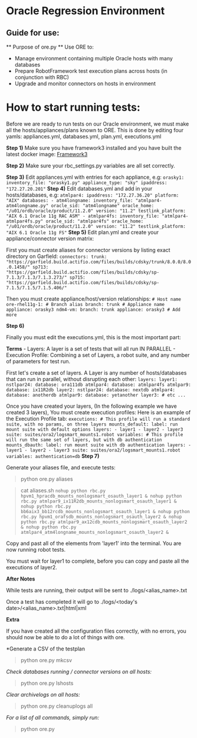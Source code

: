 # Oracle Regression Environment

## Guide for use:

** Purpose of ore.py **
Use ORE to:
- Manage environment containing multiple Oracle hosts with many databases
- Prepare RobotFramework test execution plans across hosts (in conjunction with RBC)
- Upgrade and monitor connectors on hosts in environment

# How to start running tests:

Before we are ready to run tests on our Oracle environment, we must make all the hosts/appliances/plans
known to ORE.
This is done by editing four yamls: appliances.yml, databases.yml, plan.yml, executions.yml

**Step 1)** 
    Make sure you have framework3 installed and you have built the latest docker image:
        [Framework3](https://git.build.actifio.com/testing_tools/framework3)

**Step 2)**
    Make sure your rbc_settings.py variables are all set correctly.
    
**Step 3)** 
        Edit appliances.yml with entries for each appliance, e.g:
        ```
        orasky1:
        inventory_file: "orasky1.py"
        appliance_type: "sky"
        ipaddress: "172.27.20.201"
        ```
**Step 4)**
    Edit databases.yml and add in your hosts/databases, e.g:
        ```
        atmlpar4:
            ipaddress: "172.27.36.20"
            platform: "AIX"
            databases:
            - atm4longname:
                inventory_file: "atmlpar4-atm4longname.py"
                oracle_sid: "atm4longname"
                oracle_home: "/u01/ordb/oracle/product/11.2.0"
                version: "11.2"
                testlink_platform: "AIX 6.1 Oracle 11g RAC ASM"
            - atmlpar4fs:
                inventory_file: "atmlpar4-atmlpar4fs.py"
                oracle_sid: "atmlpar4fs"
                oracle_home: "/u01/ordb/oracle/product/11.2.0"
                version: "11.2"
                testlink_platform: "AIX 6.1 Oracle 11g FS"
        ```
**Step 5)**
    Edit plan.yml and create your appliance/connector version matrix:
    
First you must create aliases for connector versions by listing exact directory on Garfield:
    ```
    connectors:
        trunk: "https://garfield.build.actifio.com/files/builds/cdsky/trunk/8.0.0/8.0.0.1458/"
        sp713: "https://garfield.build.actifio.com/files/builds/cdsky/sp-7.1.3/7.1.3/7.1.3.273/"
        sp715: "https://garfield.build.actifio.com/files/builds/cdsky/sp-7.1.5/7.1.5/7.1.5.406/" 
    ```

Then you must create appliance/host/version relationships:
    ```
    # Host name
    ore-rhel11g-1:
        # Branch alias
        branch: trunk
        # Appliance name
        appliance: orasky3
    ndm4-vm:
        branch: trunk
        appliance: orasky3
    # Add more
    ```

**Step 6)**

Finally you must edit the executions.yml, this is the most important part:

**Terms**
    - Layers:
        A layer is a set of tests that will all run IN PARALLEL
    - Execution Profile:
        Combining a set of Layers, a robot suite, and any number of parameters for test run.
    
First let's create a set of layers.
A Layer is any number of hosts/databases that can run in parallel, without disrupting each other:
    ```
    layers:
      layer1:
        nstlpar24:
          database: ora111db
        atmlpar4:
          database: atmlpar4fs
        atmlpar9:
          database: ix11R2db
      layer2:
        nstlpar24:
          database: nextdb
        atmlpar4:
          database: anotherdb
        atmlpar9:
          database: yetanother
      layer3:
        # etc ...
    ```
  
Once you have created your layers, (In the following example we have created 3 layers),
You must create execution profiles:
Here is an example of the Execution Profile tab:
    ```
    executions:
        # This profile will run a standard suite, with no params, on three layers
        mounts_default:
            label: run mount suite with default options
            layers:
              - layer1
              - layer2
              - layer3
            suite: suites/ora2/logsmart_mounts1.robot
            variables:
        # This profile will run the same set of layers, but with db authentication
        mounts_dbauth:
            label: run mount suite with db authentication
            layers:
              - layer1
              - layer2
              - layer3
            suite: suites/ora2/logsmart_mounts1.robot
            variables: authentication=db
    ```
**Step 7)**

Generate your aliases file, and execute tests:

> python ore.py aliases

> cat aliases.sh
``
nohup python rbc.py hpvm1_hpracdb_mounts_nonlogsmart_osauth_layer1 &
nohup python rbc.py atmlpar9_ix11R2db_mounts_nonlogsmart_osauth_layer1 &
nohup python rbc.py bb6aix3_bb12rcdb_mounts_nonlogsmart_osauth_layer1 &
nohup python rbc.py hpvm1_orafsdb_mounts_nonlogsmart_osauth_layer2 &
nohup python rbc.py atmlpar9_ax12cdb_mounts_nonlogsmart_osauth_layer2 &
nohup python rbc.py atmlpar4_atm4longname_mounts_nonlogsmart_osauth_layer2 &
``

Copy and past all of the elements from 'layer1' into the terminal.
You are now running robot tests.

You must wait for layer1 to complete, before you can copy and paste all the executions of layer2.


**After Notes**

While tests are running, their output will be sent to ./logs/<alias_name>.txt

Once a test has completed it will go to ./logs/<today's date>/<alias_name>.txt|html|xml


**Extra**

If you have created all the configuration files correctly, with no errors,
you should now be able to do a lot of things with ore.

*Generate a CSV of the testplan
> python ore.py mkcsv

*Check databases running / connector versions on all hosts:*
> python ore.py lshosts

*Clear archivelogs on all hosts:*
> python ore.py cleanuplogs all

*For a list of all commands, simply run:*
> python ore.py


